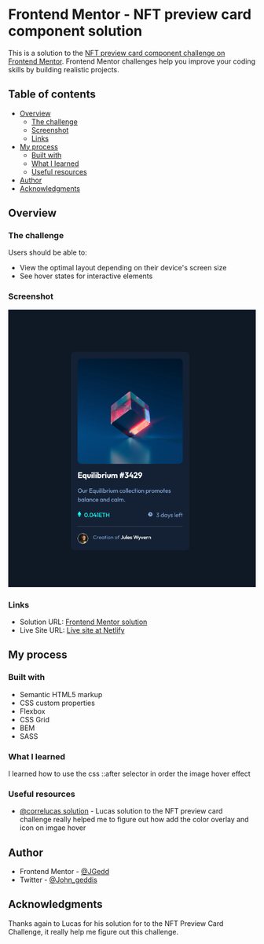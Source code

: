 # Frontend Mentor - NFT preview card component solution

This is a solution to the [NFT preview card component challenge on Frontend Mentor](https://www.frontendmentor.io/challenges/nft-preview-card-component-SbdUL_w0U). Frontend Mentor challenges help you improve your coding skills by building realistic projects.

## Table of contents

- [Overview](#overview)
  - [The challenge](#the-challenge)
  - [Screenshot](#screenshot)
  - [Links](#links)
- [My process](#my-process)
  - [Built with](#built-with)
  - [What I learned](#what-i-learned)
  - [Useful resources](#useful-resources)
- [Author](#author)
- [Acknowledgments](#acknowledgments)

## Overview

### The challenge

Users should be able to:

- View the optimal layout depending on their device's screen size
- See hover states for interactive elements

### Screenshot

![Desktop Screenshot](./screenshots/desktop-screenshot.png)

### Links

- Solution URL: [Frontend Mentor solution](https://www.frontendmentor.io/challenges/nft-preview-card-component-SbdUL_w0U/hub/nft-preview-card-component--YD1VjT2pf)
- Live Site URL: [Live site at Netlify](https://nft-card-f4e946.netlify.app/)

## My process

### Built with

- Semantic HTML5 markup
- CSS custom properties
- Flexbox
- CSS Grid
- BEM
- SASS

### What I learned

I learned how to use the css ::after selector in order the image hover effect

### Useful resources

- [@correlucas solution](https://www.frontendmentor.io/solutions/nft-preview-card-vanilla-css-custom-design-and-hover-effects-zVKSAE5IXI) - Lucas solution to the NFT preview card challenge really helped me to figure out how add the color overlay and icon on imgae hover

## Author

- Frontend Mentor - [@JGedd](https://www.frontendmentor.io/profile/JGedd)
- Twitter - [@John_geddis](https://twitter.com/john_geddis)

## Acknowledgments

Thanks again to Lucas for his solution for to the NFT Preview Card Challenge, it really help me figure out this challenge.
